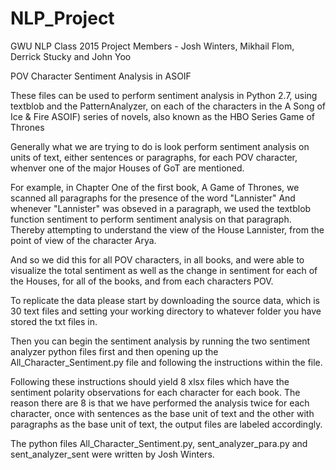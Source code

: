 # NLP_Project
GWU NLP Class 2015
Project Members - Josh Winters, Mikhail Flom, Derrick Stucky and John Yoo

POV Character Sentiment Analysis in ASOIF 

These files can be used to perform sentiment analysis in Python 2.7, using textblob and the PatternAnalyzer, 
on each of the characters in the A Song of Ice & Fire ASOIF) series of novels, also known as the HBO Series Game of Thrones

Generally what we are trying to do is look perform sentiment analysis on units of text, either sentences or paragraphs, 
for each POV character, whenver one of the major Houses of GoT are mentioned.  

For example, in Chapter One of the first book, A Game of Thrones, we scanned all paragraphs for the presence of the word "Lannister"
And whenever "Lannister" was obseved in a paragraph, we used the textblob function sentiment to perform sentiment analysis on that 
paragraph.  Thereby attempting to understand the view of the House Lannister, from the point of view of the character Arya.  

And so we did this for all POV characters, in all books, and were able to visualize the total sentiment as well as the change in 
sentiment for each of the Houses, for all of the books, and from each characters POV. 

To replicate the data please start by downloading the source data, which is 30 text files and setting your working directory to 
whatever folder you have stored the txt files in.

Then you can begin the sentiment analysis by running the two sentiment analyzer python files first and then opening up the 
All_Character_Sentiment.py file and following the instructions within the file.

Following these instructions should yield 8 xlsx files which have the sentiment polarity observations for each character for each book.
The reason there are 8 is that we have performed the analysis twice for each character, once with sentences as the base unit of text 
and the other with paragraphs as the base unit of text, the output files are labeled accordingly.

The python files All_Character_Sentiment.py, sent_analyzer_para.py and sent_analyzer_sent were written by Josh Winters.
